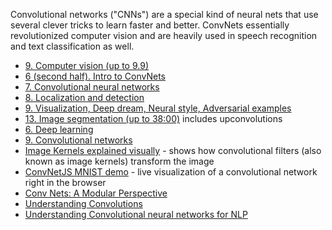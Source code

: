 Convolutional networks ("CNNs") are a special kind of neural nets that use several clever tricks to learn faster and better. ConvNets essentially revolutionized computer vision and are heavily used in speech recognition and text classification as well.
* [9. Computer vision (up to 9.9)](https://www.youtube.com/watch?v=rxKrCa4bg1I&list=PL6Xpj9I5qXYEcOhn7TqghAJ6NAPrNmUBH&index=69)
* [6 (second half). Intro to ConvNets](https://www.youtube.com/watch?v=KaR4lIdI1MQ&list=PLlJy-eBtNFt6EuMxFYRiNRS07MCWN5UIA&index=6)
* [7. Convolutional neural networks](https://www.youtube.com/watch?v=V8JDMkARdfU&list=PLlJy-eBtNFt6EuMxFYRiNRS07MCWN5UIA&index=7)
* [8. Localization and detection](https://www.youtube.com/watch?v=2xtx-gk3PqY&list=PLlJy-eBtNFt6EuMxFYRiNRS07MCWN5UIA&index=8)
* [9. Visualization, Deep dream, Neural style, Adversarial examples](https://www.youtube.com/watch?v=N--YsFUyYnE&list=PLlJy-eBtNFt6EuMxFYRiNRS07MCWN5UIA&index=9)
* [13. Image segmentation (up to 38:00)](https://www.youtube.com/watch?v=UFnO-ADC-k0&index=13&list=PLlJy-eBtNFt6EuMxFYRiNRS07MCWN5UIA) includes upconvolutions
* [6. Deep learning](http://neuralnetworksanddeeplearning.com/chap6.html)
* [9. Convolutional networks](https://github.com/khanhnamle1994/complete-guide-to-deep-learning/blob/master/Convolutional-Neural-Networks/convolutional_neural_nets.pdf)
* [Image Kernels explained visually](http://setosa.io/ev/image-kernels/) - shows how convolutional filters (also known as image kernels) transform the image
* [ConvNetJS MNIST demo](https://cs.stanford.edu/people/karpathy/convnetjs/demo/mnist.html) - live visualization of a convolutional network right in the browser
* [Conv Nets: A Modular Perspective](http://colah.github.io/posts/2014-07-Conv-Nets-Modular/)
* [Understanding Convolutions](http://colah.github.io/posts/2014-07-Understanding-Convolutions/)
* [Understanding Convolutional neural networks for NLP](http://www.wildml.com/2015/11/understanding-convolutional-neural-networks-for-nlp/)
